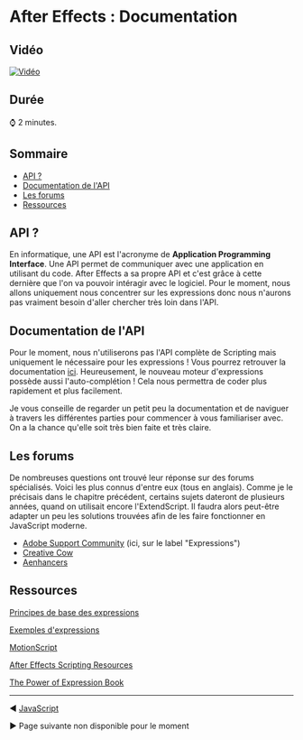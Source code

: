 <!-- omit in toc -->
# After Effects : Documentation

<!-- omit in toc -->
## Vidéo

[![Vidéo](https://img.youtube.com/vi/#/maxresdefault.jpg)]()

<!-- omit in toc -->
## Durée

:watch: 2 minutes.

<!-- omit in toc -->
## Sommaire

- [API ?](#api-)
- [Documentation de l'API](#documentation-de-lapi)
- [Les forums](#les-forums)
- [Ressources](#ressources)

## API ?

En informatique, une API est l'acronyme de **Application Programming Interface**. Une API permet de communiquer avec une application en utilisant du code. After Effects a sa propre API et c'est grâce à cette dernière que l'on va pouvoir intéragir avec le logiciel. Pour le moment, nous allons uniquement nous concentrer sur les expressions donc nous n'aurons pas vraiment besoin d'aller chercher très loin dans l'API.

## Documentation de l'API

Pour le moment, nous n'utiliserons pas l'API complète de Scripting mais uniquement le nécessaire pour les expressions ! Vous pourrez retrouver la documentation [ici](https://ae-expressions.docsforadobe.dev/index.html).
Heureusement, le nouveau moteur d'expressions possède aussi l'auto-complétion ! Cela nous permettra de coder plus rapidement et plus facilement.

Je vous conseille de regarder un petit peu la documentation et de naviguer à travers les différentes parties pour commencer à vous familiariser avec. On a la chance qu'elle soit très bien faite et très claire.

## Les forums

De nombreuses questions ont trouvé leur réponse sur des forums spécialisés. Voici les plus connus d'entre eux (tous en anglais). Comme je le précisais dans le chapitre précédent, certains sujets dateront de plusieurs années, quand on utilisait encore l'ExtendScript. Il faudra alors peut-être adapter un peu les solutions trouvées afin de les faire fonctionner en JavaScript moderne.

- [Adobe Support Community](https://community.adobe.com/t5/after-effects/bd-p/after-effects?page=1&sort=latest_replies&filter=all&topics=label-expressions) (ici, sur le label "Expressions")
- [Creative Cow](https://creativecow.net/forums/forum/adobe-after-effects-expressions/)
- [Aenhancers](https://www.aenhancers.com/)

## Ressources

[Principes de base des expressions](https://helpx.adobe.com/fr/after-effects/user-guide.html/fr/after-effects/using/expression-basics.ug.html)

[Exemples d'expressions](https://helpx.adobe.com/fr/after-effects/user-guide.html/fr/after-effects/using/expression-examples.ug.html)

[MotionScript](http://www.motionscript.com/index.html)

[After Effects Scripting Resources](https://www.codeandmotion.com/blog/after-effects-scripting-resources)

[The Power of Expression Book](https://aescripts.com/the-power-of-expression/)

-----

:arrow_backward: [JavaScript](https://github.com/Julien-Haudegond/Formation-Code-After-Effects/tree/main/1.Expressions/01.JavaScript)

:arrow_forward: Page suivante non disponible pour le moment